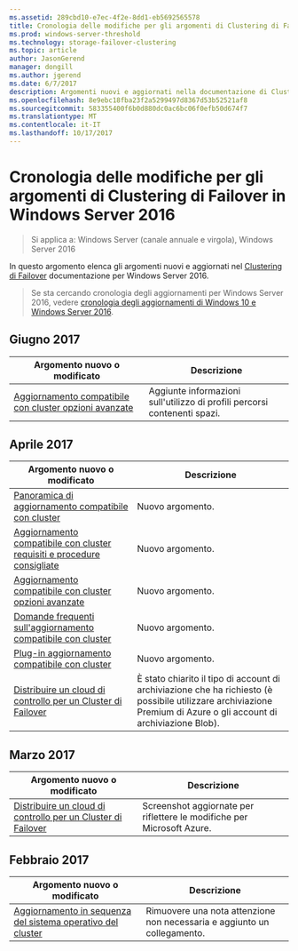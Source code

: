 ```yaml
---
ms.assetid: 289cbd10-e7ec-4f2e-8dd1-eb5692565578
title: Cronologia delle modifiche per gli argomenti di Clustering di Failover
ms.prod: windows-server-threshold
ms.technology: storage-failover-clustering
ms.topic: article
author: JasonGerend
manager: dongill
ms.author: jgerend
ms.date: 6/7/2017
description: Argomenti nuovi e aggiornati nella documentazione di Clustering di Failover per Windows Server 2016
ms.openlocfilehash: 8e9ebc18fba23f2a5299497d8367d53b52521af8
ms.sourcegitcommit: 583355400f6b0d880dc0ac6bc06f0efb50d674f7
ms.translationtype: MT
ms.contentlocale: it-IT
ms.lasthandoff: 10/17/2017
---
```

# <a name="change-history-for-failover-clustering-topics-in-windows-server-2016"></a>Cronologia delle modifiche per gli argomenti di Clustering di Failover in Windows Server 2016

>Si applica a: Windows Server (canale annuale e virgola), Windows Server 2016

In questo argomento elenca gli argomenti nuovi e aggiornati nel [Clustering di Failover](failover-clustering-overview.md) documentazione per Windows Server 2016.

> Se sta cercando cronologia degli aggiornamenti per Windows Server 2016, vedere [cronologia degli aggiornamenti di Windows 10 e Windows Server 2016](https://support.microsoft.com/help/4000825/windows-10-and-windows-server-2016-update-history).

## <a name="june-2017"></a>Giugno 2017

|Argomento nuovo o modificato|Descrizione|
|---|---|
|[Aggiornamento compatibile con cluster opzioni avanzate](cluster-aware-updating-options.md)|Aggiunte informazioni sull'utilizzo di profili percorsi contenenti spazi.|

## <a name="april-2017"></a>Aprile 2017

|Argomento nuovo o modificato|Descrizione|
|---|---|
|[Panoramica di aggiornamento compatibile con cluster](cluster-aware-updating.md)|Nuovo argomento.|
|[Aggiornamento compatibile con cluster requisiti e procedure consigliate](cluster-aware-updating-requirements.md)|Nuovo argomento.|
|[Aggiornamento compatibile con cluster opzioni avanzate](cluster-aware-updating-options.md)|Nuovo argomento.|
|[Domande frequenti sull'aggiornamento compatibile con cluster](cluster-aware-updating-faq.md)|Nuovo argomento.|
|[Plug-in aggiornamento compatibile con cluster](cluster-aware-updating-plug-ins.md)|Nuovo argomento.|
|[Distribuire un cloud di controllo per un Cluster di Failover](deploy-cloud-witness.md)|È stato chiarito il tipo di account di archiviazione che ha richiesto (è possibile utilizzare archiviazione Premium di Azure o gli account di archiviazione Blob).|

## <a name="march-2017"></a>Marzo 2017

|Argomento nuovo o modificato|Descrizione|
|---|---|
|[Distribuire un cloud di controllo per un Cluster di Failover](deploy-cloud-witness.md)| Screenshot aggiornate per riflettere le modifiche per Microsoft Azure.|

## <a name="february-2017"></a>Febbraio 2017

|Argomento nuovo o modificato|Descrizione|
|---|---|
|[Aggiornamento in sequenza del sistema operativo del cluster](Cluster-Operating-System-Rolling-Upgrade.md)|Rimuovere una nota attenzione non necessaria e aggiunto un collegamento.|